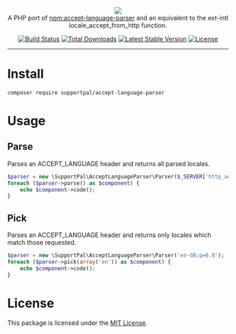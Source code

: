 <p align="center">
    <a href="https://www.supportpal.com" target="_blank"><img src="https://www.supportpal.com/assets/img/logo_blue_small.png" /></a>
    <br>
    A PHP port of <a href="https://github.com/opentable/accept-language-parser">npm:accept-language-parser</a> and an equivalent to the ext-intl locale_accept_from_http function.
</p>

<p align="center">
<a href="https://github.com/supportpal/accept-language-parser/actions"><img src="https://img.shields.io/github/workflow/status/supportpal/accept-language-parser/ci" alt="Build Status"></a>
<a href="https://packagist.org/packages/supportpal/accept-language-parser"><img src="https://img.shields.io/packagist/dt/supportpal/accept-language-parser" alt="Total Downloads"></a>
<a href="https://packagist.org/packages/supportpal/accept-language-parser"><img src="https://img.shields.io/packagist/v/supportpal/accept-language-parser" alt="Latest Stable Version"></a>
<a href="https://packagist.org/packages/supportpal/accept-language-parser"><img src="https://img.shields.io/packagist/l/supportpal/accept-language-parser" alt="License"></a>
</p>

----

# Install

```bash
composer require supportpal/accept-language-parser
```

# Usage

## Parse

Parses an ACCEPT_LANGUAGE header and returns all parsed locales.

```php
$parser = new \SupportPal\AcceptLanguageParser\Parser($_SERVER['http_accept_language']);
foreach ($parser->parse() as $component) {
    echo $component->code();
}
```

## Pick

Parses an ACCEPT_LANGUAGE header and returns only locales which match those requested.

```php
$parser = new \SupportPal\AcceptLanguageParser\Parser('en-GB;q=0.8');
foreach ($parser->pick(array('en')) as $component) {
    echo $component->code();
}
```

# License

This package is licensed under the <a href="https://github.com/supportpal/accept-language-parser/blob/master/LICENSE">MIT License</a>.
